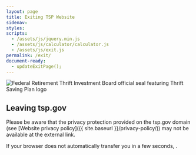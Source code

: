 ```yaml
---
layout: page
title: Exiting TSP Website
sidenav:
styles:
scripts:
  - /assets/js/jquery.min.js
  - /assets/js/calculator/calculator.js
  - /assets/js/exit.js
permalink: /exit/
document-ready:
  - updateExitPage();
---
```


<section class="exit">

<div class="usa-grid-full">
  <div class="usa-width-one-third center" markdown="1">
  <img src="{{ site.baseurl }}/assets/img/logos/FRTIBSeal-white.png" alt="Federal Retirement Thrift Investment Board official seal featuring Thrift Saving Plan logo">
  </div> <!-- END div.usa-width-one-half -->

  <div class="usa-width-two-thirds" markdown="1">


## Leaving tsp.gov <i class="fal fa-sign-out"></i>

Please be aware that the privacy protection provided on the tsp.gov domain (see [Website privacy policy]({{ site.baseurl }}/privacy-policy/)) may not be available at the external link.  

If your browser does not automatically transfer you in a few seconds, <span id="offsiteLink"></span>.

  </div> <!-- END div.usa-width-one-half -->

</div> <!-- END div.usa-grid-full -->

</section>
